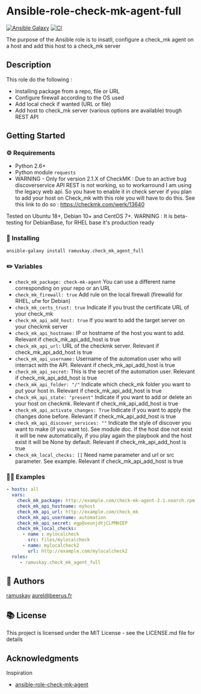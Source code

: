 # Ansible-role-check-mk-agent-full
[![Ansible Galaxy](https://img.shields.io/badge/galaxy-ramuskay.check__mk__agent__full-blue)](https://galaxy.ansible.com/ramuskay/ansible_role_check_mk_api_agent)
[![CI](https://github.com/ramuskay/ansible_role_check_mk_agent_full/actions/workflows/ci.yml/badge.svg)](https://github.com/ramuskay/ansible_role_check_mk_agent_full/actions/workflows/ci.yml)

The purpose of the Ansible role is to insatll, configure a check_mk agent on a host and add this host to a check_mk server

## Description

This role do the following : 

- Installing package from a repo, file or URL
- Configure firewall according to the OS used
- Add local check if wanted (URL or file)
- Add host to check_mk server (various options are available) trough REST API

## Getting Started

### ⚙️ Requirements

* Python 2.6+
* Python module `requests`
* WARNING - Only for version 2.1.X of CheckMK : Due to an active bug discoverservice API REST is not working, so to workarround I am using the legacy web api. So you have to enable it in check server if you plan to add your host on Check_mk with this role you will have to do this. See this link to do so : https://checkmk.com/werk/13640

Tested on Ubuntu 18+, Debian 10+ and CentOS 7+. WARNING : It is beta-testing for DebianBase, for RHEL base it's production ready

### 💾 Installing

	ansible-galaxy install ramuskay.check_mk_agent_full

### ✏️ Variables

* `check_mk_package: check-mk-agent` You can use a different name corresponding on your repo or an URL
* `check_mk_firewall: true` Add rule on the local firewall (firewalld for RHEL, ufw for Debian)
* `check_mk_certs_trust: true` Indicate if you trust the certificate URL of your check_mk
* `check_mk_api_add_host: true` If you want to add the target server on your checkmk server
* `check_mk_api_hostname:` IP or hostname of the host you want to add.  Relevant if check_mk_api_add_host is true
* `check_mk_api_url:` URL of the checkmk server. Relevant if check_mk_api_add_host is true
* `check_mk_api_username:` Username of the automation user who will interract with the API. Relevant if check_mk_api_add_host is true
* `check_mk_api_secret:` This is the secret of the automation user. Relevant if check_mk_api_add_host is true  
* `check_mk_api_folder: "/"` Indicate which check_mk folder you want to put your host in. Relevant if check_mk_api_add_host is true  
* `check_mk_api_state: "present"` Indicate if you want to add or delete an your host on checkmk. Relevant if check_mk_api_add_host is true 
* `check_mk_api_activate_changes: True` Indicate if you want to apply the changes done before. Relevant if check_mk_api_add_host is true 
* `check_mk_api_discover_services: ""` Indicate the style of discover you want to make (if you want to). See module doc. If the host doe not exist it will be new automatically, if you play again the playbook and the host exist it will be None by default. Relevant if check_mk_api_add_host is true 
* `check_mk_local_checks: []` Need name parameter and url or src parameter. See example. Relevant if check_mk_api_add_host is true 

### 👨‍🏫 Examples

```yaml
- hosts: all
  vars:
    check_mk_package: http://example.com/check-mk-agent-2.1.noarch.rpm
    check_mk_api_hostname: myhost
    check_mk_api_url: http://example.com/check_mk
    check_mk_api_username: automation
    check_mk_api_secret: egp@veunjdtjCLPMHIEP
    check_mk_local_checks:
      - name : mylocalcheck
        src: files/mylocalcheck
      - name: mylocalcheck2
        url: http://example.com/mylocalcheck2
  roles:
     - ramuskay.check_mk_agent_full
```

## 🧔 Authors

[ramuskay](https://github.com/ramuskay) <aurel@beerus.fr>

## 📚 License

This project is licensed under the MIT License - see the LICENSE.md file for details

## Acknowledgments

Inspiration
* [ansible-role-check-mk-agent](https://github.com/elnappo/ansible-role-check-mk-agent)

